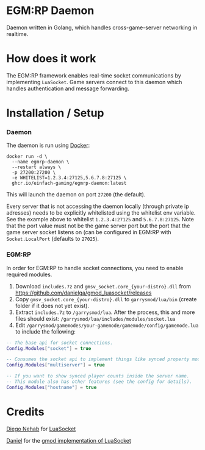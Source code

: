# EGM:RP Daemon

Daemon written in Golang, which handles cross-game-server networking in realtime.

# How does it work

The EGM:RP framework enables real-time socket communications by implementing `LuaSocket`.
Game servers connect to this daemon which handles authentication and message forwarding.

# Installation / Setup

### **Daemon**

The daemon is run using [Docker](https://www.docker.com/):

```docker
docker run -d \
  --name egmrp-daemon \
  --restart always \
  -p 27200:27200 \
  -e WHITELIST=1.2.3.4:27125,5.6.7.8:27125 \
  ghcr.io/einfach-gaming/egmrp-daemon:latest
```

This will launch the daemon on port `27200` (the default).

Every server that is not accessing the daemon locally (through private ip adresses) needs to be explicitly whitelisted using the whitelist env variable.
See the example above to whitelist `1.2.3.4:27125` and `5.6.7.8:27125`.
Note that the port value must not be the game server port but the port that the game server socket listens on (can be configured in EGM:RP with `Socket.LocalPort` (defaults to `27025`).

### **EGM:RP**

In order for EGM:RP to handle socket connections, you need to enable required modules.

1. Download `includes.7z` and `gmsv_socket.core_{your-distro}.dll` from https://github.com/danielga/gmod_luasocket/releases
2. Copy `gmsv_socket.core_{your-distro}.dll` to `garrysmod/lua/bin` (create folder if it does not yet exist).
3. Extract `includes.7z` to `/garrysmod/lua`. After the process, this and more files should exist: `/garrysmod/lua/includes/modules/socket.lua`
4. Edit `/garrysmod/gamemodes/your-gamemode/gamemode/config/gamemode.lua` to include the following:

```lua
-- The base api for socket connections.
Config.Modules["socket"] = true

-- Consumes the socket api to implement things like synced property models, synced player count, cross-server chat and more (see config for details).
Config.Modules["multiserver"] = true

-- If you want to show synced player counts inside the server name.
-- This module also has other features (see the config for details).
Config.Modules["hostname"] = true
```

# Credits

[Diego Nehab](https://github.com/diegonehab) for [LuaSocket](https://github.com/diegonehab/luasocket)

[Daniel](https://github.com/danielga) for the [gmod implementation of LuaSocket](https://github.com/danielga/gmod_luasocket)